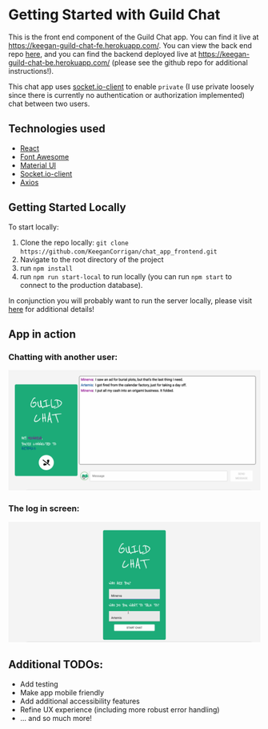 # Getting Started with Guild Chat

This is the front end component of the Guild Chat app. You can find it live at https://keegan-guild-chat-fe.herokuapp.com/. You can view the back end repo [here](https://github.com/KeeganCorrigan/chat_app_backend), and you can find the backend deployed live at https://keegan-guild-chat-be.herokuapp.com/ (please see the github repo for additional instructions!).

This chat app uses [socket.io-client](https://www.npmjs.com/package/socket.io-client) to enable `private` (I use private loosely since there is currently no authentication or authorization implemented) chat between two users.

## Technologies used

* [React](https://reactjs.org/)
* [Font Awesome](https://www.npmjs.com/package/react-fontawesome)
* [Material UI](https://material-ui.com/)
* [Socket.io-client](https://www.npmjs.com/package/socket.io-client)
* [Axios](https://www.npmjs.com/package/axios)

## Getting Started Locally

To start locally:

1. Clone the repo locally: `git clone https://github.com/KeeganCorrigan/chat_app_frontend.git`
2. Navigate to the root directory of the project
3. run `npm install`
4. run `npm run start-local` to run locally (you can run `npm start` to connect to the production database).

In conjunction you will probably want to run the server locally, please visit [here](https://github.com/KeeganCorrigan/chat_app_backend) for additional details!

## App in action

### Chatting with another user:

![image](https://github.com/KeeganCorrigan/chat_app_frontend/blob/main/content/images/chat%20app%20in%20action.gif)

### The log in screen:

![image](https://github.com/KeeganCorrigan/chat_app_frontend/blob/main/content/images/logging%20in%20chat%20app.gif)

## Additional TODOs:

* Add testing
* Make app mobile friendly
* Add additional accessibility features
* Refine UX experience (including more robust error handling)
* ... and so much more!
